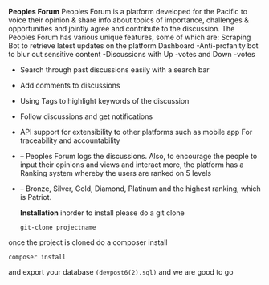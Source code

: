 
**Peoples Forum**
Peoples Forum is a platform developed for the Pacific to voice their opinion & share info about topics of importance, challenges & opportunities and jointly agree and contribute to the discussion. The Peoples Forum has various unique features, some of which are: Scraping Bot to retrieve latest updates on the platform  Dashboard 
-Anti-profanity bot to blur out sensitive content 
-Discussions with Up
-votes and Down
-votes 
- Search through past discussions easily with a search bar 
- Add comments to discussions 
- Using Tags to highlight keywords of the discussion 
- Follow discussions and get notifications 
- API support for extensibility to other platforms such as mobile app For traceability and accountability 
- – Peoples Forum logs the discussions. Also, to encourage the people to input their opinions and views and interact more, the platform has a Ranking system whereby the users are ranked on 5 levels 
- – Bronze, Silver, Gold, Diamond, Platinum and the highest ranking, which is Patriot.

    **Installation**
inorder to install please do a git clone

    ``git-clone projectname``
    
once the project is cloned do a composer install

    composer install
and export your database `(devpost6(2).sql)` and we are good to go
